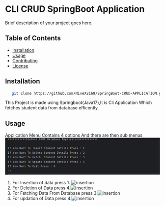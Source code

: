 # CLI CRUD SpringBoot Application

Brief description of your project goes here.

## Table of Contents

- [Installation](#installation)
- [Usage](#usage)
- [Contributing](#contributing)
- [License](#license)

## Installation

```bash
   git clone https://github.com/NIveX2169/SpringBoot-CRUD-APPLICATION.git
```
This Project is made using Springboot(Java17),It is Cli Application Which fetches student data from database efficently.

## Usage

Application Menu Contains 4 options And there are then sub menus
![Menu](/images/menu.png)
1. For Insertion of data press 1. ![insertion](image/insert_data.png)
2. For Deletion of Data press 4.![insertion](image/delete_using_primarkey.png)
3. For Fetching Data From Database press 3.![insertion](image/fetch_all_data.png)
4. For updation of Data press 4.![insertion](image/updating_column.png)





